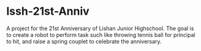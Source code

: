 # lssh-21st-Anniv

A project for the 21st Anniversary of Lishan Junior Highschool. The goal is to create a robot to perform task such like throwing tennis ball for principal to hit, and raise a spring couplet to celebrate the anniversary.
